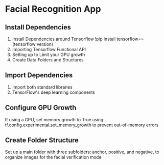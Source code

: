 # Facial Recognition App 

## Install Dependencies
1. Install Dependencies around Tensorflow
   !pip install tensorflow==(tensorflow version)
3. Importing Tensorflow Functional API
4. Setting up to Limit your GPU growth 
5. Create Data Folders and Structures

## Import Dependencies
1. Import both standard libraries
2. TensorFlow's deep learning components 

## Configure GPU Growth
If using a GPU, set memory growth to True using tf.config.experimental.set_memory_growth to prevent out-of-memory errors

## Create Folder Structure
Set up a main folder with three subfolders: anchor, positive, and negative, to organize images for the facial verification mode
